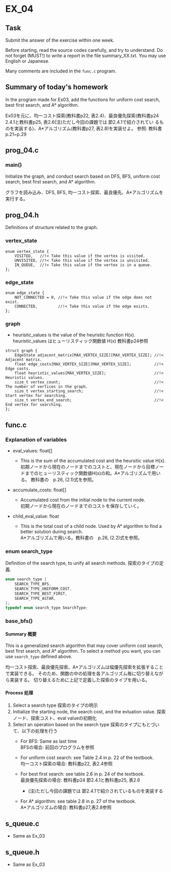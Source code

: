 ﻿# EX_04

## Task
Submit the answer of the exercise within one week.

Before starting, read the source codes carefully, and try to
understand.  Do not forget (MUST!) to write a report in the
file summary_XX.txt. You may use English or Japanese.

Many comments are included in the `func.c` program.


## Summary of today's homework
In the program made for Ex03, add the functions for uniform cost
search, best first search, and A* algorithm.

Ex03を元に、均一コスト探索(教科書p22, 表2.4)、最良優先探索(教科書p24
2.4.1と教科書p25, 表2.6(注)ただし今回の課題では 節2.4.1で紹介されてい
るものを実装する)、A*アルゴリズム(教科書p27, 表2.8)を実装せよ。
参照: 教科書 p.21~p.29

## prog_04.c

### main()
Initialize the graph, and conduct search based on DFS, BFS, uniform
cost search, best first search, and A* algorithm.

グラフを読み込み、DFS, BFS, 均一コスト探索、最良優先、A*アルゴリズムを実行する。

## prog_04.h
Definitions of structure related to the graph.

### vertex_state
```
enum vertex_state {
    VISITED,   //!< Take this value if the vertex is visited.
    UNVISITED, //!< Take this value if the vertex is unvisited.
    IN_QUEUE,  //!< Take this value if the vertex is in a queue.
};
```

### edge_state
```
enum edge_state {
    NOT_CONNECTED = 0, //!< Take this value if the edge does not exist.
    CONNECTED,         //!< Take this value if the edge exists.
};
```

### graph
- heuristic_values is the value of the heuristic function H(x).  
  heuristic_values はヒューリスティック関数値 H(x) 教科書p24参照

```
struct graph {
    EdgeState adjacent_matrix[MAX_VERTEX_SIZE][MAX_VERTEX_SIZE]; //!< Adjacent matrix.
    float edge_costs[MAX_VERTEX_SIZE][MAX_VERTEX_SIZE];          //!< Edge costs.
    float heuristic_values[MAX_VERTEX_SIZE];                     //!< Heuristic values.
    size_t vertex_count;                                         //!< The number of vertices in the graph.
    size_t vertex_starting_search;                               //!< Start vertex for searching.
    size_t vertex_end_search;                                    //!< End vertex for searching.
};
```

## func.c

### Explanation of variables

- eval_values: float[] 
    - This is the sum of the accumulated cost and the heursitic value H(x).  
      初期ノードから現在のノードまでのコストと、現在ノードから目標ノー
      ドまでのヒューリスティック関数値H(x)の和。A*アルゴリズムで用いる。
      教科書の　p.26, (2.1)式を参照。

- accumulate_costs: float[]
    - Accumulated cost from the initial node to the current node.  
      初期ノードから現在のノードまでのコストを保存していく。

- child_eval_value: float
    - This is the total cost of a child node. Used by A* algorithm to find a better solution during search.  
    A*アルゴリズムで用いる。教科書の　p.26, (2.2)式を参照。

### enum search_type
Definition of the search type, to unify all search methods.
探索のタイプの定義.
```c
enum search_type {
    SEARCH_TYPE_BFS,
    SEARCH_TYPE_UNIFORM_COST,
    SEARCH_TYPE_BEST_FIRST,
    SEARCH_TYPE_ASTAR,
};
typedef enum search_type SearchType;
```

### base_bfs()

#### Summary 概要
This is a generalized search algorithm that may cover uniform cost
search, best first search, and A* algorithm. To select a method you
want, you can use `search_type` defined above.

均一コスト探索、最良優先探索、A*アルゴリズムは幅優先探索を拡張することで実装できる。
そのため、関数の中の処理を各アルゴリズム毎に切り替えながら実装する。
切り替えるために上記で定義した探索のタイプを用いる。

#### Process 処理
1. Select a search type
   探索のタイプの明示
2. Initialize the starting node, the search cost, and the evluation value.
   探索ノード、探索コスト、eval valueの初期化
3. Select an operation based on the search type
   探索のタイプにもとづいて、以下の処理を行う
    - For BFS: Same as last time  
      BFSの場合: 前回のプログラムを参照
    
    - For uniform cost search: see Table 2.4 in p. 22 of the textbook.  
      均一コスト探索の場合: 教科書p22, 表2.4参照
    
    - For best first search: see table 2.6 in p. 24 of the textbook.  
      最良優先探索の場合: 教科書p24 節2.4.1と教科書p25, 表2.6
        - (注)ただし今回の課題では 節2.4.1で紹介されているものを実装する
    
    - For A* algorithm: see table 2.8 in p. 27 of the textbook.  
      A*アルゴリズムの場合: 教科書p27,表2.8参照 

## s_queue.c
- Same as Ex_03

## s_queue.h
- Same as Ex_03
